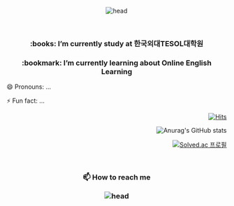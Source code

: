 <div align=center>
  
![head](https://capsule-render.vercel.app/api?type=egg&height=300&color=F8E2CF&text=Sarah's%20Github&fontSize=70&desc=ENGLISH%20EDUCATION%20and%20TECH&descAlign=49&descAlignY=53&fontAlign=50&fontAlignY=35&animation=twinkling&section=header&reversal=false)

<br>

<div align=center>
  
<h3>:books: I’m currently study at 한국외대TESOL대학원
  
<h3>:bookmark: I’m currently learning about Online English Learning

</div>

<div align=left> 
  
  <p>😄 Pronouns: ...
  <p>⚡ Fun fact: ... 
  
<div align=right> 
    
[![Hits](https://hits.seeyoufarm.com/api/count/incr/badge.svg?url=https%3A%2F%2Fgithub.com%2FYoung2Eng&count_bg=%23FFDAC7&title_bg=%23FFADAD&icon=&icon_color=%23E7E7E7&title=hits&edge_flat=false)](https://hits.seeyoufarm.com)

![Anurag's GitHub stats](https://github-readme-stats.vercel.app/api?username=Young2Eng&show_icons=true&theme=rose)

[![Solved.ac
프로필](http://mazassumnida.wtf/api/v2/generate_badge?boj={Young2Eng})](https://solved.ac/{Young2Eng})

</div>

<br>

<div align=center>

<h3> 📫 How to reach me



<br>
  
![head](https://capsule-render.vercel.app/api?type=egg&height=300&color=F8E2CF&fontSize=70&descAlign=49&descAlignY=53&fontAlign=50&fontAlignY=35&animation=twinkling&section=footer&reversal=false&fontColor=f7f5f5)

</div>
